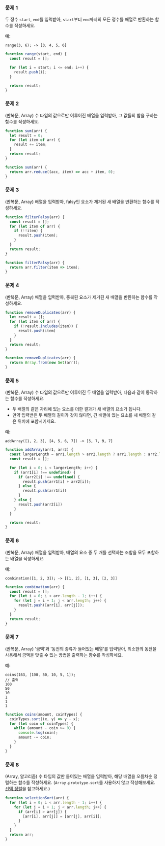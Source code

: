 ### 문제 1

두 정수 `start`, `end`를 입력받아, `start`부터 `end`까지의 모든 정수를 배열로 반환하는 함수를 작성하세요.

예:
```
range(3, 6); -> [3, 4, 5, 6]
```

```js
function range(start, end) {
  const result = [];

  for (let i = start; i <= end; i++) {
    result.push(i);
  }

  return result;
}
```

### 문제 2

(반복문, Array)
수 타입의 값으로만 이루어진 배열을 입력받아, 그 값들의 합을 구하는 함수를 작성하세요.

```js
function sum(arr) {
  let result = 0;
  for (let item of arr) {
    result += item;
  }
  return result;
}
```

```js
function sum(arr) {
  return arr.reduce((acc, item) => acc + item, 0);
}
```

### 문제 3

(반복문, Array)
배열을 입력받아, falsy인 요소가 제거된 새 배열을 반환하는 함수를 작성하세요.

```js
function filterFalsy(arr) {
  const result = [];
  for (let item of arr) {
    if (!!item) {
      result.push(item);
    }
  }
  return result;
}
```

```js
function filterFalsy(arr) {
  return arr.filter(item => item);
}
```

### 문제 4

(반복문, Array)
배열을 입력받아, 중복된 요소가 제거된 새 배열을 반환하는 함수를 작성하세요.

```js
function removeDuplicates(arr) {
  let result = [];
  for (let item of arr) {
    if (!result.includes(item)) {
      result.push(item)
    }
  }
  return result;
}
```

```js
function removeDuplicates(arr) {
  return Array.from(new Set(arr));
}
```

### 문제 5

(반복문, Array)
수 타입의 값으로만 이루어진 두 배열을 입력받아, 다음과 같이 동작하는 함수를 작성하세요.
- 두 배열의 같은 자리에 있는 요소를 더한 결과가 새 배열의 요소가 됩니다.
- 만약 입력받은 두 배열의 길이가 갖지 않다면, 긴 배열에 있는 요소를 새 배열의 같은 위치에 포함시키세요.

예:
```
addArray([1, 2, 3], [4, 5, 6, 7]) -> [5, 7, 9, 7]
```

```js
function addArray(arr1, arr2) {
  const largerLength = arr1.length > arr2.length ? arr1.length : arr2.length;
  const result = [];

  for (let i = 0; i < largerLength; i++) {
    if (arr1[i] !== undefined) {
      if (arr2[i] !== undefined) {
        result.push(arr1[i] + arr2[i]);
      } else {
        result.push(arr1[i])
      }
    } else {
      result.push(arr2[i])
    }
  }

  return result;
}
```

### 문제 6

(반복문, Array)
배열을 입력받아, 배열의 요소 중 두 개를 선택하는 조합을 모두 포함하는 배열을 작성하세요.

예:

```
combination([1, 2, 3]); -> [[1, 2], [1, 3], [2, 3]]
```

```js
function combination(arr) {
  const result = [];
  for (let i = 0; i < arr.length - 1; i++) {
    for (let j = i + 1; j < arr.length; j++) {
      result.push([arr[i], arr[j]]);
    }
  }
  return result;
}
```

### 문제 7

(반복문, Array)
'금액'과 '동전의 종류가 들어있는 배열'를 입력받아, 최소한의 동전을 사용해서 금액을 맞출 수 있는 방법을 출력하는 함수를 작성하세요.

예:

```
coins(163, [100, 50, 10, 5, 1]);
// 출력
100
50
10
1
1
1
```

```js
function coins(amount, coinTypes) {
  coinTypes.sort((x, y) => y - x);
  for (let coin of coinTypes) {
    while (amount - coin >= 0) {
      console.log(coin);
      amount -= coin;
    }
  }
}
```

### 문제 8

(Array, 알고리즘)
수 타입의 값만 들어있는 배열을 입력받아, 해당 배열을 오름차순 정렬하는 함수를 작성하세요. (`Array.prototype.sort`를 사용하지 않고 작성해보세요. [선택 정렬](https://ko.wikipedia.org/wiki/%EC%84%A0%ED%83%9D_%EC%A0%95%EB%A0%AC)을 참고하세요.)

```js
function selectionSort(arr) {
  for (let i = 0; i < arr.length - 1; i++) {
    for (let j = i + 1; j < arr.length; j++) {
      if (arr[i] > arr[j]) {
        [arr[i], arr[j]] = [arr[j], arr[i]];
      }
    }
  }
  return arr;
}
```
